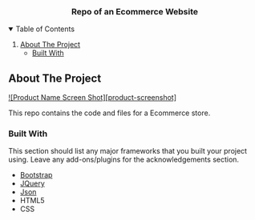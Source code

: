 <!-- PROJECT LOGO -->
<br />
<p align="center">

  <h3 align="center">Repo of an Ecommerce Website</h3>
</p>



<!-- TABLE OF CONTENTS -->
<details open="open">
  <summary>Table of Contents</summary>
  <ol>
    <li>
      <a href="#about-the-project">About The Project</a>
      <ul>
        <li><a href="#built-with">Built With</a></li>
      </ul>
    </li>
   
  </ol>
</details>



<!-- ABOUT THE PROJECT -->
## About The Project

[![Product Name Screen Shot][product-screenshot]](https://example.com)

This repo contains the code and files for a Ecommerce store.


### Built With

This section should list any major frameworks that you built your project using. Leave any add-ons/plugins for the acknowledgements section.
* [Bootstrap](https://getbootstrap.com)
* [JQuery](https://jquery.com)
* [Json](https://json.com)
* HTML5
* CSS

